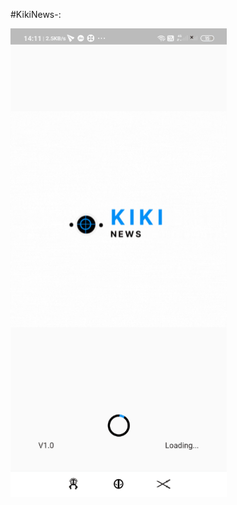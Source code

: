 #KikiNews-:

![](https://github.com/nikhil6134/nikhil6134.github.io/blob/master/assets/assets/projects/kikinews.gif)
